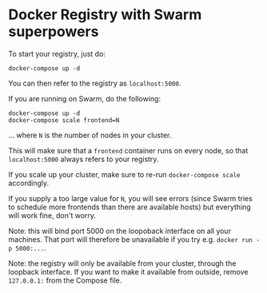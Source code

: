 # Docker Registry with Swarm superpowers

To start your registry, just do:

```
docker-compose up -d
```

You can then refer to the registry as `localhost:5000`.

If you are running on Swarm, do the following:

```
docker-compose up -d
docker-compose scale frontend=N
```

... where `N` is the number of nodes in your cluster.

This will make sure that a `frontend` container runs on every node,
so that `localhost:5000` always refers to your registry.

If you scale up your cluster, make sure to re-run `docker-compose scale`
accordingly.

If you supply a too large value for `N`, you will see errors
(since Swarm tries to schedule more frontends than there are
available hosts) but everything will work fine, don't worry.

Note: this will bind port 5000 on the loopoback interface on
all your machines. That port will therefore be unavailable if
you try e.g. `docker run -p 5000:...`.

Note: the registry will only be available from your cluster,
through the loopback interface. If you want to make it available
from outside, remove `127.0.0.1:` from the Compose file.

